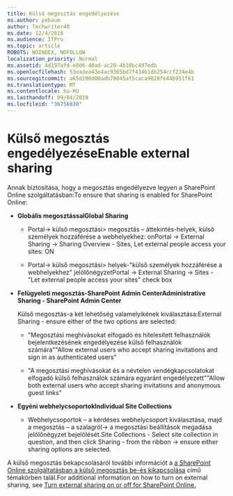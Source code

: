 ```yaml
---
title: Külső megosztás engedélyezése
ms.author: pebaum
author: Techwriter40
ms.date: 12/4/2018
ms.audience: ITPro
ms.topic: article
ROBOTS: NOINDEX, NOFOLLOW
localization_priority: Normal
ms.assetid: 4d197afd-e806-40ad-ac20-4b10bc497edb
ms.openlocfilehash: 53eadea43e4ac9365bd7f434b1db254ccf224e4b
ms.sourcegitcommit: a65d196d00adb70045af5caca9828fe44b951f61
ms.translationtype: MT
ms.contentlocale: hu-HU
ms.lasthandoff: 09/04/2019
ms.locfileid: "36756030"
---
```

# <a name="enable-external-sharing"></a><span data-ttu-id="c038e-102">Külső megosztás engedélyezése</span><span class="sxs-lookup"><span data-stu-id="c038e-102">Enable external sharing</span></span>

 <span data-ttu-id="c038e-103">Annak biztosítása, hogy a megosztás engedélyezve legyen a SharePoint Online szolgáltatásban:</span><span class="sxs-lookup"><span data-stu-id="c038e-103">To ensure that sharing is enabled for SharePoint Online:</span></span>
  
- <span data-ttu-id="c038e-104">**Globális megosztással**</span><span class="sxs-lookup"><span data-stu-id="c038e-104">**Global Sharing**</span></span>
    
  - <span data-ttu-id="c038e-105">Portal-\> külső megosztási\> megosztás – áttekintés-helyek, külső személyek hozzáférése a webhelyekhez: on</span><span class="sxs-lookup"><span data-stu-id="c038e-105">Portal -\> External Sharing -\> Sharing Overview - Sites, Let external people access your sites: ON</span></span>
    
  - <span data-ttu-id="c038e-106">Portal-\> külső megosztási\> helyek-"külső személyek hozzáférése a webhelyekhez" jelölőnégyzet</span><span class="sxs-lookup"><span data-stu-id="c038e-106">Portal -\> External Sharing -\> Sites - "Let external people access your sites" check box</span></span>
    
- <span data-ttu-id="c038e-107">**Felügyeleti megosztás-SharePoint Admin Center**</span><span class="sxs-lookup"><span data-stu-id="c038e-107">**Administrative Sharing - SharePoint Admin Center**</span></span>
    
    <span data-ttu-id="c038e-108">Külső megosztás-a két lehetőség valamelyikének kiválasztása:</span><span class="sxs-lookup"><span data-stu-id="c038e-108">External Sharing - ensure either of the two options are selected:</span></span>
    
  - <span data-ttu-id="c038e-109">"Megosztási meghívásokat elfogadó és hitelesített felhasználók bejelentkezésének engedélyezése külső felhasználók számára"</span><span class="sxs-lookup"><span data-stu-id="c038e-109">"Allow external users who accept sharing invitations and sign in as authenticated users"</span></span>
    
  - <span data-ttu-id="c038e-110">"A megosztási meghívásokat és a névtelen vendégkapcsolatokat elfogadó külső felhasználók számára egyaránt engedélyezett"</span><span class="sxs-lookup"><span data-stu-id="c038e-110">"Allow both external users who accept sharing invitations and anonymous guest links"</span></span>
    
- <span data-ttu-id="c038e-111">**Egyéni webhelycsoportok**</span><span class="sxs-lookup"><span data-stu-id="c038e-111">**Individual Site Collections**</span></span>
    
  - <span data-ttu-id="c038e-112">Webhelycsoportok – a kérdéses webhelycsoport kiválasztása, majd a megosztás – a szalagról-\> a megosztási beállítások megadása jelölőnégyzet bejelölését.</span><span class="sxs-lookup"><span data-stu-id="c038e-112">Site Collections - Select site collection in question, and then click Sharing - from the ribbon -\> ensure either sharing options are selected.</span></span>
    
<span data-ttu-id="c038e-113">A külső megosztás bekapcsolásáról további információt a [a SharePoint Online szolgáltatásban a külső megosztás be-és kikapcsolása](https://go.microsoft.com/fwlink/?linkid=2047681&amp;clcid=0x409) című témakörben talál.</span><span class="sxs-lookup"><span data-stu-id="c038e-113">For additional information on how to turn on external sharing, see [Turn external sharing on or off for SharePoint Online.](https://go.microsoft.com/fwlink/?linkid=2047681&amp;clcid=0x409)</span></span>
  

